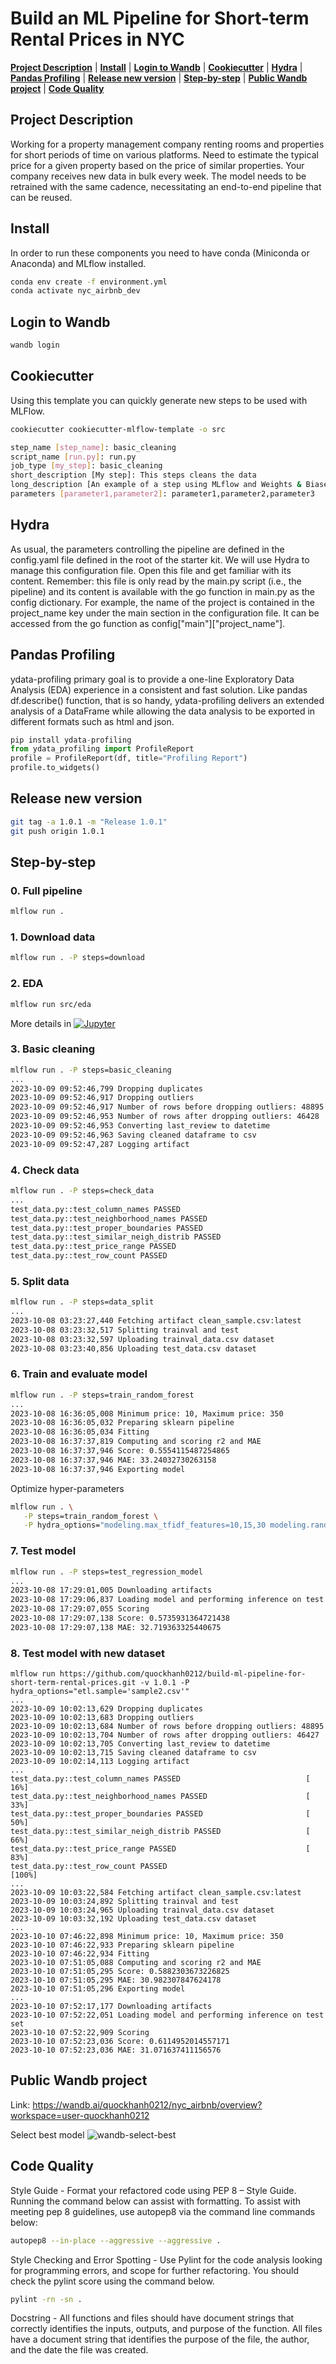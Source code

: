 # Build an ML Pipeline for Short-term Rental Prices in NYC

[**Project Description**](#project-description) | [**Install**](#install) | [**Login to Wandb**](#login-to-wandb) | [**Cookiecutter**](#cookiecutter) | [**Hydra**](#hydra) | [**Pandas Profiling**](#pandas-profiling) | [**Release new version**](#release-new-version) | [**Step-by-step**](#step-by-step) | [**Public Wandb project**](#public-wandb-project) | [**Code Quality**](#code-quality)

## Project Description
Working for a property management company renting rooms and properties for short periods of time on various platforms. Need to estimate the typical price for a given property based on the price of similar properties. Your company receives new data in bulk every week. The model needs to be retrained with the same cadence, necessitating an end-to-end pipeline that can be reused.

## Install
In order to run these components you need to have conda (Miniconda or Anaconda) and MLflow installed.
```bash
conda env create -f environment.yml
conda activate nyc_airbnb_dev
```

## Login to Wandb
```bash
wandb login
```

## Cookiecutter
Using this template you can quickly generate new steps to be used with MLFlow.
```bash
cookiecutter cookiecutter-mlflow-template -o src

step_name [step_name]: basic_cleaning
script_name [run.py]: run.py
job_type [my_step]: basic_cleaning
short_description [My step]: This steps cleans the data
long_description [An example of a step using MLflow and Weights & Biases]: Performs basic cleaning on the data and save the results in Weights & Biases
parameters [parameter1,parameter2]: parameter1,parameter2,parameter3
```

## Hydra
As usual, the parameters controlling the pipeline are defined in the config.yaml file defined in the root of the starter kit. We will use Hydra to manage this configuration file. Open this file and get familiar with its content. Remember: this file is only read by the main.py script (i.e., the pipeline) and its content is available with the go function in main.py as the config dictionary. For example, the name of the project is contained in the project_name key under the main section in the configuration file. It can be accessed from the go function as config["main"]["project_name"].

## Pandas Profiling
ydata-profiling primary goal is to provide a one-line Exploratory Data Analysis (EDA) experience in a consistent and fast solution. Like pandas df.describe() function, that is so handy, ydata-profiling delivers an extended analysis of a DataFrame while allowing the data analysis to be exported in different formats such as html and json.
```python
pip install ydata-profiling
from ydata_profiling import ProfileReport
profile = ProfileReport(df, title="Profiling Report")
profile.to_widgets()
```

## Release new version
```bash
git tag -a 1.0.1 -m "Release 1.0.1"
git push origin 1.0.1
```

## Step-by-step
### 0. Full pipeline
```bash
mlflow run .
```

### 1. Download data
```bash
mlflow run . -P steps=download
```

### 2. EDA
```bash
mlflow run src/eda
```
More details in [![Jupyter](https://img.shields.io/badge/jupyter-%23FA0F.svg?style=for-the-badge&logo=jupyter&logoColor=white)](src/eda/EDA.ipynb)



### 3. Basic cleaning
```bash
mlflow run . -P steps=basic_cleaning
...
2023-10-09 09:52:46,799 Dropping duplicates
2023-10-09 09:52:46,917 Dropping outliers
2023-10-09 09:52:46,917 Number of rows before dropping outliers: 48895
2023-10-09 09:52:46,953 Number of rows after dropping outliers: 46428
2023-10-09 09:52:46,953 Converting last_review to datetime
2023-10-09 09:52:46,963 Saving cleaned dataframe to csv
2023-10-09 09:52:47,287 Logging artifact
```

### 4. Check data
```bash
mlflow run . -P steps=check_data
...
test_data.py::test_column_names PASSED                                   [ 16%]
test_data.py::test_neighborhood_names PASSED                             [ 33%]
test_data.py::test_proper_boundaries PASSED                              [ 50%]
test_data.py::test_similar_neigh_distrib PASSED                          [ 66%]
test_data.py::test_price_range PASSED                                    [ 83%]
test_data.py::test_row_count PASSED                                      [100%]
```

### 5. Split data
```bash
mlflow run . -P steps=data_split
...
2023-10-08 03:23:27,440 Fetching artifact clean_sample.csv:latest
2023-10-08 03:23:32,517 Splitting trainval and test
2023-10-08 03:23:32,597 Uploading trainval_data.csv dataset
2023-10-08 03:23:40,856 Uploading test_data.csv dataset
```

### 6. Train and evaluate model
```bash
mlflow run . -P steps=train_random_forest
...
2023-10-08 16:36:05,008 Minimum price: 10, Maximum price: 350
2023-10-08 16:36:05,032 Preparing sklearn pipeline
2023-10-08 16:36:05,034 Fitting
2023-10-08 16:37:37,819 Computing and scoring r2 and MAE
2023-10-08 16:37:37,946 Score: 0.5554115487254865
2023-10-08 16:37:37,946 MAE: 33.24032730263158
2023-10-08 16:37:37,946 Exporting model
```

Optimize hyper-parameters
```bash
mlflow run . \
   -P steps=train_random_forest \
   -P hydra_options="modeling.max_tfidf_features=10,15,30 modeling.random_forest.max_features=0.1,0.33,0.5,0.75,1 -m"
```

### 7. Test model
```bash
mlflow run . -P steps=test_regression_model
...
2023-10-08 17:29:01,005 Downloading artifacts
2023-10-08 17:29:06,837 Loading model and performing inference on test set
2023-10-08 17:29:07,055 Scoring
2023-10-08 17:29:07,138 Score: 0.5735931364721438
2023-10-08 17:29:07,138 MAE: 32.719363325440675
```

### 8. Test model with new dataset
```
mlflow run https://github.com/quockhanh0212/build-ml-pipeline-for-short-term-rental-prices.git -v 1.0.1 -P hydra_options="etl.sample='sample2.csv'"
...
2023-10-09 10:02:13,629 Dropping duplicates
2023-10-09 10:02:13,683 Dropping outliers
2023-10-09 10:02:13,684 Number of rows before dropping outliers: 48895
2023-10-09 10:02:13,704 Number of rows after dropping outliers: 46427
2023-10-09 10:02:13,705 Converting last_review to datetime
2023-10-09 10:02:13,715 Saving cleaned dataframe to csv
2023-10-09 10:02:14,113 Logging artifact
...
test_data.py::test_column_names PASSED                            [ 16%]
test_data.py::test_neighborhood_names PASSED                      [ 33%]
test_data.py::test_proper_boundaries PASSED                       [ 50%]
test_data.py::test_similar_neigh_distrib PASSED                   [ 66%]
test_data.py::test_price_range PASSED                             [ 83%]
test_data.py::test_row_count PASSED                               [100%]
...
2023-10-09 10:03:22,584 Fetching artifact clean_sample.csv:latest
2023-10-09 10:03:24,892 Splitting trainval and test
2023-10-09 10:03:24,965 Uploading trainval_data.csv dataset
2023-10-09 10:03:32,192 Uploading test_data.csv dataset
...
2023-10-10 07:46:22,898 Minimum price: 10, Maximum price: 350
2023-10-10 07:46:22,933 Preparing sklearn pipeline
2023-10-10 07:46:22,934 Fitting
2023-10-10 07:51:05,088 Computing and scoring r2 and MAE
2023-10-10 07:51:05,295 Score: 0.5882303673226825
2023-10-10 07:51:05,295 MAE: 30.982307847624178
2023-10-10 07:51:05,296 Exporting model
...
2023-10-10 07:52:17,177 Downloading artifacts
2023-10-10 07:52:22,051 Loading model and performing inference on test set
2023-10-10 07:52:22,909 Scoring
2023-10-10 07:52:23,036 Score: 0.6114952014557171
2023-10-10 07:52:23,036 MAE: 31.071637411156576
```

## Public Wandb project
Link: https://wandb.ai/quockhanh0212/nyc_airbnb/overview?workspace=user-quockhanh0212

Select best model
![wandb-select-best](https://video.udacity-data.com/topher/2021/March/605103d6_wandb-select-best/wandb-select-best.gif)

## Code Quality
Style Guide - Format your refactored code using PEP 8 – Style Guide. Running the command below can assist with formatting. To assist with meeting pep 8 guidelines, use autopep8 via the command line commands below:
```bash
autopep8 --in-place --aggressive --aggressive .
```

Style Checking and Error Spotting - Use Pylint for the code analysis looking for programming errors, and scope for further refactoring. You should check the pylint score using the command below.
```bash
pylint -rn -sn .
```
Docstring - All functions and files should have document strings that correctly identifies the inputs, outputs, and purpose of the function. All files have a document string that identifies the purpose of the file, the author, and the date the file was created.